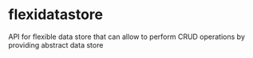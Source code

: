 # flexidatastore
API for flexible data store that can allow to perform CRUD operations by providing abstract data store 
